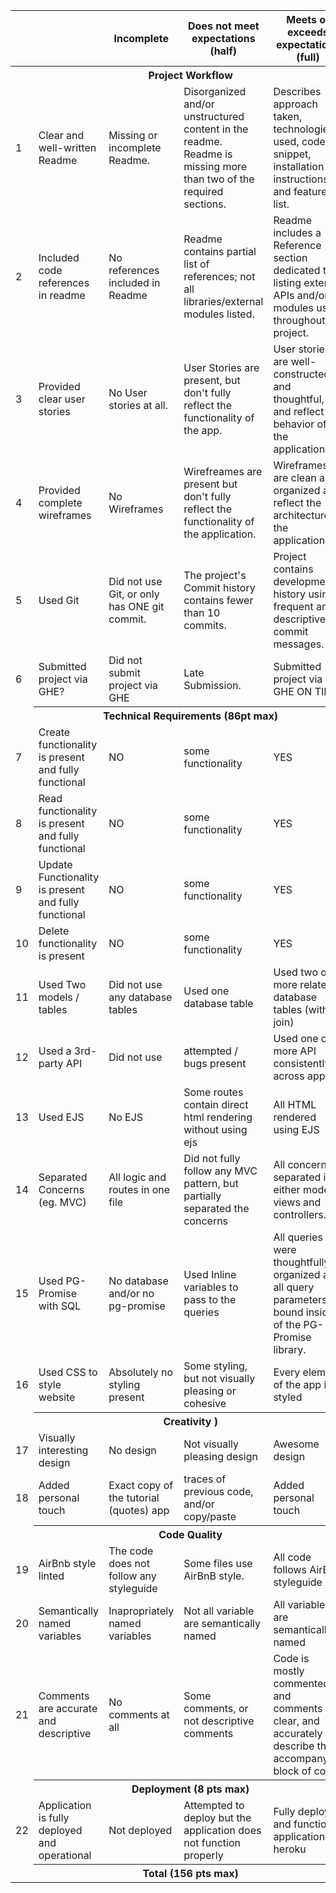 |  |  | Incomplete | Does not meet expectations (half) | Meets or exceeds expectations (full) | Total/max score | Notes |
|---|---|---|---|---|---|----|
| <th colspan=4> Project Workflow  </th>
| 1          | Clear and well-written Readme                        | Missing or incomplete Readme.                | Disorganized and/or unstructured content in the readme. Readme is missing more than two of the required sections. | Describes approach taken, technologies used, code snippet, installation instructions, and feature list.        |                
| 2          | Included code references in readme                   | No references included in Readme             | Readme contains partial list of references; not all libraries/external modules listed.                            | Readme includes a Reference section dedicated to listing external APIs and/or modules used throughout project. | 
| 3          | Provided clear user stories                          | No User stories at all.                      | User Stories are present, but don't fully reflect the functionality of the app.                                   | User stories are well-constructed and thoughtful, and reflect the behavior of the application.                 | 
| 4          | Provided complete wireframes                         | No Wireframes                                | Wirefreames are present but don't fully reflect the functionality of the application.                             | Wireframes are clean and organized and reflect the architecture of the application.                            |                |       |
| 5          | Used Git                                             | Did not use Git, or only has ONE git commit. | The project's Commit history contains fewer than 10 commits.                                                       | Project contains development history using frequent and descriptive commit messages.                           |                |       |
| 6          | Submitted project via GHE?                           | Did not submit project via GHE               | Late Submission.                                                                                                  | Submitted project via GHE ON TIME                                                                              |              |       |
| <th colspan=4> Technical Requirements (86pt max) </th>                                              
| 7   | Create functionality is present and fully functional | NO  | some functionality | YES | 
| 8   | Read functionality is present and fully functional   | NO  | some functionality | YES |  
| 9   | Update Functionality is present and fully functional | NO  | some functionality | YES |   
| 10  | Delete functionality is present                      | NO  | some functionality | YES | 
| 11 | Used Two models / tables | Did not use any database tables|Used one database table | Used two or more related database tables (with a join)| 
| 12 | Used a 3rd-party API | Did not use | attempted / bugs present| Used one or more API consistently across app| 
| 13  | Used EJS                                             | No EJS | Some routes contain direct html rendering without using ejs | All HTML rendered using EJS|               
| 14  | Separated Concerns (eg. MVC)                         | All logic and routes in one file  | Did not fully follow any MVC pattern, but partially separated the concerns                                       | All concerns separated into either models, views and controllers.                                              |               
| 15  | Used PG-Promise with SQL   | No database and/or no pg-promise | Used Inline variables to pass to the queries                                                                      | All queries were thoughtfully organized and all query parameters bound inside of the PG-Promise library.       |  
| 16  | Used CSS to style website  | Absolutely no styling present  | Some styling, but not visually pleasing or cohesive | Every element of the app is styled  |  
| <th colspan=4>Creativity ) </th>  
| 17  | Visually interesting design | No design | Not visually pleasing design | Awesome design | 
| 18  | Added personal touch        | Exact copy of the tutorial (quotes) app  | traces of previous code, and/or copy/paste | Added personal touch |   
|  <th colspan=4>Code Quality </th> 
| 19  | AirBnb style linted           | The code does not follow any styleguide | Some files use AirBnB style. | All code follows AirBnB styleguide| 8               
| 20  | Semantically named variables  | Inapropriately named variables          | Not all variable are semantically named | All variables are semantically named | 
| 21         | Comments are accurate and descriptive                | No comments at all                           | Some comments, or not descriptive comments                                                                        | Code is mostly commented and comments are clear, and accurately describe the accompanying block of code.       |
| <th colspan=4>Deployment (8 pts max)</th>                                        
| 22         | Application is fully deployed and operational        | Not deployed                                 | Attempted to deploy but the application does not function properly                                                | Fully deployed and functional application on heroku                                                            |                |       |
| <th colspan=4>Total  (156 pts max)</th>  
